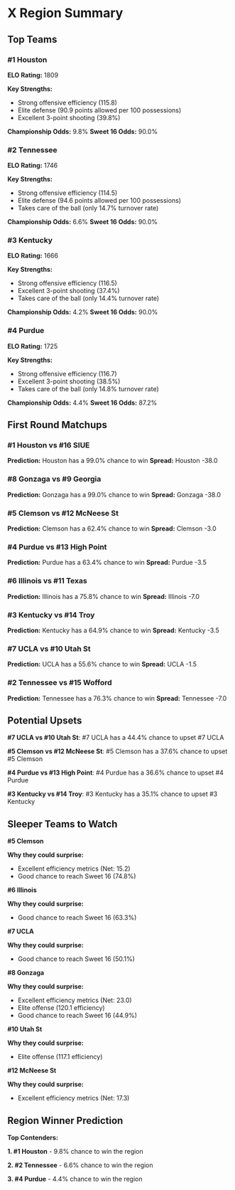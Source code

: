 # X Region Summary

## Top Teams

### #1 Houston
**ELO Rating:** 1809

**Key Strengths:**
* Strong offensive efficiency (115.8)
* Elite defense (90.9 points allowed per 100 possessions)
* Excellent 3-point shooting (39.8%)

**Championship Odds:** 9.8%
**Sweet 16 Odds:** 90.0%

### #2 Tennessee
**ELO Rating:** 1746

**Key Strengths:**
* Strong offensive efficiency (114.5)
* Elite defense (94.6 points allowed per 100 possessions)
* Takes care of the ball (only 14.7% turnover rate)

**Championship Odds:** 6.6%
**Sweet 16 Odds:** 90.0%

### #3 Kentucky
**ELO Rating:** 1666

**Key Strengths:**
* Strong offensive efficiency (116.5)
* Excellent 3-point shooting (37.4%)
* Takes care of the ball (only 14.4% turnover rate)

**Championship Odds:** 4.2%
**Sweet 16 Odds:** 90.0%

### #4 Purdue
**ELO Rating:** 1725

**Key Strengths:**
* Strong offensive efficiency (116.7)
* Excellent 3-point shooting (38.5%)
* Takes care of the ball (only 14.8% turnover rate)

**Championship Odds:** 4.4%
**Sweet 16 Odds:** 87.2%

## First Round Matchups

### #1 Houston vs #16 SIUE

**Prediction:** Houston has a 99.0% chance to win
**Spread:** Houston -38.0

### #8 Gonzaga vs #9 Georgia

**Prediction:** Gonzaga has a 99.0% chance to win
**Spread:** Gonzaga -38.0

### #5 Clemson vs #12 McNeese St

**Prediction:** Clemson has a 62.4% chance to win
**Spread:** Clemson -3.0

### #4 Purdue vs #13 High Point

**Prediction:** Purdue has a 63.4% chance to win
**Spread:** Purdue -3.5

### #6 Illinois vs #11 Texas

**Prediction:** Illinois has a 75.8% chance to win
**Spread:** Illinois -7.0

### #3 Kentucky vs #14 Troy

**Prediction:** Kentucky has a 64.9% chance to win
**Spread:** Kentucky -3.5

### #7 UCLA vs #10 Utah St

**Prediction:** UCLA has a 55.6% chance to win
**Spread:** UCLA -1.5

### #2 Tennessee vs #15 Wofford

**Prediction:** Tennessee has a 76.3% chance to win
**Spread:** Tennessee -7.0

## Potential Upsets

**#7 UCLA vs #10 Utah St**: #7 UCLA has a 44.4% chance to upset #7 UCLA

**#5 Clemson vs #12 McNeese St**: #5 Clemson has a 37.6% chance to upset #5 Clemson

**#4 Purdue vs #13 High Point**: #4 Purdue has a 36.6% chance to upset #4 Purdue

**#3 Kentucky vs #14 Troy**: #3 Kentucky has a 35.1% chance to upset #3 Kentucky

## Sleeper Teams to Watch

**#5 Clemson**

**Why they could surprise:**
* Excellent efficiency metrics (Net: 15.2)
* Good chance to reach Sweet 16 (74.8%)

**#6 Illinois**

**Why they could surprise:**
* Good chance to reach Sweet 16 (63.3%)

**#7 UCLA**

**Why they could surprise:**
* Good chance to reach Sweet 16 (50.1%)

**#8 Gonzaga**

**Why they could surprise:**
* Excellent efficiency metrics (Net: 23.0)
* Elite offense (120.1 efficiency)
* Good chance to reach Sweet 16 (44.9%)

**#10 Utah St**

**Why they could surprise:**
* Elite offense (117.1 efficiency)

**#12 McNeese St**

**Why they could surprise:**
* Excellent efficiency metrics (Net: 17.3)

## Region Winner Prediction

**Top Contenders:**

**1. #1 Houston** - 9.8% chance to win the region

**2. #2 Tennessee** - 6.6% chance to win the region

**3. #4 Purdue** - 4.4% chance to win the region

